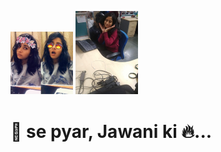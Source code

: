 <p float="left">
  <img src="pakhi.jpg" width="100" />
  <img src="pakhi_gif.gif" width="100" /> 
</p>

# 🌸 se pyar, Jawani ki 🔥...


